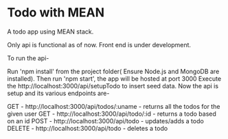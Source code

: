 # Todo with MEAN
A todo app using MEAN stack.

Only api is functional as of now. Front end is under development.

To run the api-

Run 'npm install' from the project folder( Ensure Node.js and MongoDB are installed).
Then run 'npm start', the app will be hosted at port 3000
Execute the http://localhost:3000/api/setupTodo to insert seed data.
Now the api is setup and its various endpoints are-

GET  - http://localhost:3000/api/todos/:uname - returns all the todos for the given user
GET  - http://localhost:3000/api/todo/:id     - returns a todo based on an id
POST - http://localhost:3000/api/todo         - updates/adds a todo
DELETE - http://localhost:3000/api/todo       - deletes a todo   
